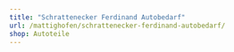 ```yaml
---
title: "Schrattenecker Ferdinand Autobedarf"
url: /mattighofen/schrattenecker-ferdinand-autobedarf/
shop: Autoteile
---
```

